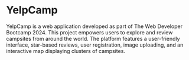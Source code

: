 # YelpCamp
YelpCamp is a web application developed as part of The Web Developer Bootcamp 2024. This project empowers users to explore and review campsites from around the world. The platform features a user-friendly interface, star-based reviews, user registration, image uploading, and an interactive map displaying clusters of campsites.
